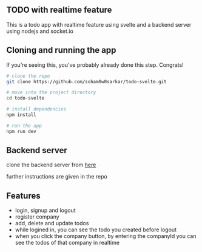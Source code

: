 ## TODO with realtime feature

This is a todo app with realtime feature using svelte and a backend server using nodejs and socket.io

## Cloning and running the app

If you're seeing this, you've probably already done this step. Congrats!

```bash
# clone the repo
git clone https://github.com/soham0w0sarkar/todo-svelte.git

# move into the project directory
cd todo-svelte

# install dependencies
npm install

# run the app
npm run dev
```

## Backend server

clone the backend server from [here](https://github.com/soham0w0sarkar/Todo-app-API.git)

further instructions are given in the repo

## Features

- login, signup and logout
- register company
- add, delete and update todos
- while logined in, you can see the todo you created before logout
- when you click the company button, by entering the companyId you can see the todos of that company in realtime

